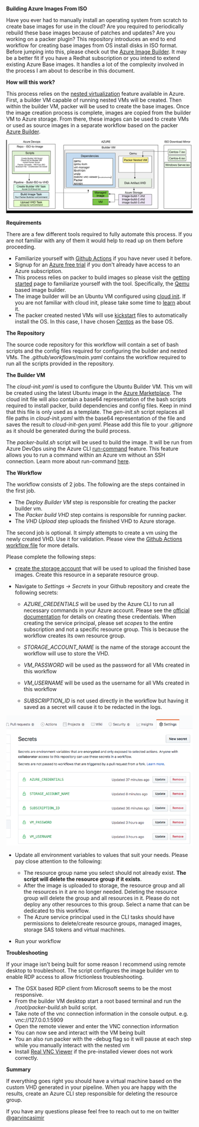 **Building Azure Images From ISO**

Have you ever had to manually install an operating system from scratch to create base images for use in the cloud? Are you required to periodically rebuild these base images because of patches and updates? Are you working on a packer plugin? This repository introduces an end to end workflow for creating base images from OS install disks in ISO format. Before jumping into this, please check out the [Azure Image Builder](https://docs.microsoft.com/en-us/azure/virtual-machines/linux/image-builder). It may be a better fit if you have a Redhat subscription or you intend to extend existing Azure Base images. It handles a lot of the complexity involved in the process I am about to describe in this document.

**How will this work?**

This process relies on the [nested virtualization](https://azure.microsoft.com/en-us/blog/nested-virtualization-in-azure/) feature available in Azure. First, a builder VM capable of running nested VMs will be created. Then within the builder VM, packer will be used to create the base images. Once the image creation process is complete, images are copied from the builder VM to Azure storage. From there, these images can be used to create VMs or used as source images in a separate workflow based on the packer [Azure Builder](https://www.packer.io/docs/builders/azure.html). 

![ISO to VHD in Azure](images/overview.png)


**Requirements**

There are a few different tools required to fully automate this process. If you are not familiar with any of them it would help to read up on them before proceeding. 

* Familiarize yourself with [Github Actions](https://help.github.com/en/actions) if you have never used it before.
* Signup for an [Azure free trial](https://azure.microsoft.com/en-us/offers/ms-azr-0044p/) if you don't already have access to an Azure subscription. 
* This process relies on packer to build images so please visit the [getting started](https://www.packer.io/intro) page to familiarize yourself with the tool. Specifically, the [Qemu](https://www.packer.io/docs/builders/qemu.html) based image builder. 
* The image builder will be an Ubuntu VM configured using [cloud init](https://docs.microsoft.com/en-us/azure/virtual-machines/linux/using-cloud-init). If you are not familiar with cloud init, please take some time to [learn](https://cloudinit.readthedocs.io/en/latest/) about it. 
* The packer created nested VMs will use [kickstart](https://docs.centos.org/en-US/centos/install-guide/Kickstart2/) files to automatically install the OS. In this case, I have chosen [Centos](https://www.centos.org/download/) as the base OS. 

**The Repository**

The source code repository for this workflow will contain a set of bash scripts and the config files required for configuring the builder and nested VMs. The *.github/workflows/main.yaml* contains the workflow required to run all the scripts provided in the repository.

**The Builder VM**

The *cloud-init.yaml* is used to configure the Ubuntu Builder VM. This vm will be created using the latest Ubuntu image in the [Azure Marketplace](https://azuremarketplace.microsoft.com/en-au/marketplace/apps/Canonical.UbuntuServer). The cloud init file will also contain a base64 representation of the bash scripts required to install packer, build dependencies and config files.  Keep in mind that this file is only used as a template. The *gen-init.sh* script replaces all file paths in *cloud-init.yaml* with the base64 representation of the file and saves the result to *cloud-init-gen.yaml*. Please add this file to your *.gitignore* as it should be generated during the build process. 

The *packer-build.sh* script will be used to build the image. It will be run from Azure DevOps using the Azure CLI [run-command](https://docs.microsoft.com/en-us/cli/azure/vm/run-command?view=azure-cli-latest#az-vm-run-command-invoke) feature. This feature allows you to run a command within an Azure vm without an SSH connection. Learn more about run-command [here](https://docs.microsoft.com/en-us/azure/virtual-machines/linux/run-command). 

**The Workflow**

The workflow consists of 2 jobs. The following are the steps contained in the first job.
* The *Deploy Builder VM* step is responsible for creating the packer builder vm. 
* The *Packer build VHD* step contains is responsible for running packer. 
* The *VHD Upload* step uploads the finished VHD to Azure storage. 

The second job is optional. It simply attempts to create a vm using the newly created VHD. Use it for validation. Please view the [Github Actions workflow file](.github/workflows/build-vhd.yaml) for more details.

Please complete the following  steps:
* [create the storage account](https://docs.microsoft.com/en-us/azure/storage/blobs/storage-quickstart-blobs-portal) that will be used to upload the finished base images. Create this resource in a separate resource group.

* Navigate to *Settings -> Secrets* in your Github repository and create the following secrets:
  * *AZURE_CREDENTIALS* will be used by the Azure CLI to run all necessary commands in your Azure account. Please see the [official documentation](https://github.com/marketplace/actions/azure-cli-action) for details on creating these credentials. When creating the service principal, please set *scopes* to the entire subscription and not a specific resource group. This is because the workflow creates its own resource group.

  * *STORAGE_ACCOUNT_NAME* is the name of the storage account the workflow will use to store the VHD.

  * *VM_PASSWORD* will be used as the password for all VMs created in this workflow

  * *VM_USERNAME* will be used as the username for all VMs created in this workflow

  * *SUBSCRIPTION_ID* is not used directly in the workflow but having it saved as a secret will cause it to be redacted in the logs. 

![Github Secrets](images/github-actions-secrets.png) 

* Update all environment variables to values that suit your needs. Please pay close attention to the following: 
  * The resource group name you select should not already exist. __**The script will delete the resource group if it exists**__. 
  * After the image is uploaded to storage, the resource group and all the resources in it are no longer needed. Deleting the resource group will delete the group and all resources in it. Please do not deploy any other resources to this group. Select a name that can be dedicated to this workflow. 
  * The Azure service principal used in the CLI tasks should have permissions to delete/create resource groups, managed images, storage SAS tokens and virtual machines.

* Run your workflow

**Troubleshooting**

If your image isn't being built for some reason I recommend using remote desktop to troubleshoot. The script configures the image builder vm to enable RDP access to allow frictionless troubleshooting. 
* The OSX based RDP client from Microsoft seems to be the most responsive. 
* From the builder VM desktop start a root based terminal and run the */root/packer-build.sh* build script. 
* Take note of the vnc connection information in the console output. e.g. vnc://127.0.0.1:5909
* Open the remote viewer and enter the VNC connection information
* You can now see and interact with the VM being built
* You an also run packer with the -debug flag so it will pause at each step while you manually interact with the nested vm
* Install [Real VNC Viewer](https://www.realvnc.com/en/connect/download/viewer/) if the pre-installed viewer does not work correctly.

**Summary**

If everything goes right you should have a virtual machine based on the custom VHD generated in your pipeline. When you are happy with the results, create an Azure CLI step responsible for deleting the resource group. 

If you have any questions please feel free to reach out to me on twitter [@garvincasimir](https://twitter.com/GarvinCasimir)
